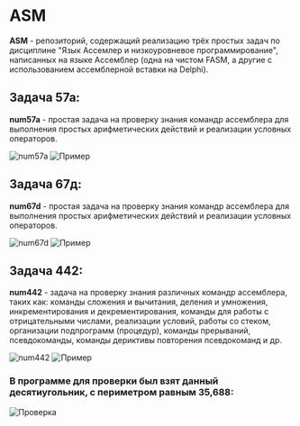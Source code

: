 # ASM

**ASM** - репозиторий, содержащий реализацию трёх простых задач по дисциплине "Язык Ассемлер и низкоуровневое программирование", 
написанных на языке Ассемблер (одна на чистом FASM, а другие с использованием ассемблерной вставки на Delphi).

## Задача 57а:

**num57a** - простая задача на проверку знания командр ассемблера для выполнения простых арифметических действий 
и реализации условных операторов.

![num57a](https://sun9-70.userapi.com/c856024/v856024179/1aecb1/bVAlrN9U7hg.jpg)
![Пример](https://sun9-35.userapi.com/c856024/v856024179/1aeced/xlQF5FAI6Zg.jpg)



## Задача 67д:

**num67d** - простая задача на проверку знания командр ассемблера для выполнения простых арифметических действий
и реализации условных операторов.

![num67d](https://sun9-65.userapi.com/c856024/v856024179/1aecb8/grQg9LRRBFU.jpg)
![Пример](https://sun9-38.userapi.com/c856024/v856024179/1aecfd/-7z1MBAPKyQ.jpg)



## Задача 442:

**num442** - задача на проверку знания различных командр ассемблера, таких как: команды сложения и вычитания, деления и умножения,
инкрементирования и декрементирования, команды для работы с отрицательными числами, реализации условий, работы со стеком, 
организации подпрограмм (процедур), команды прерываний, псевдокоманды, команды дериктивы повторения псевдокоманд и др.

![num442](https://sun9-20.userapi.com/c856024/v856024179/1aeccc/FKTJMjNaGkY.jpg)
![Пример](https://sun9-6.userapi.com/c856024/v856024179/1aed0e/B8eUF_yaCuE.jpg)

### В программе для проверки был взят данный десятиугольник, с периметром равным 35,688:
![Проверка](https://sun9-49.userapi.com/c204724/v204724179/1d921/dMg0xAxCq2g.jpg)
